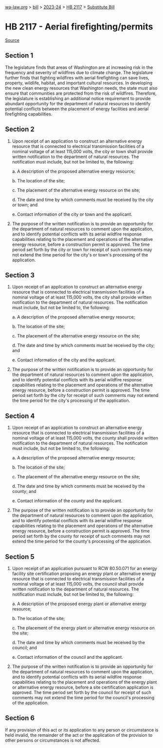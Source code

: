 [wa-law.org](/) > [bill](/bill/) > [2023-24](/bill/2023-24/) > [HB 2117](/bill/2023-24/hb/2117/) > [Substitute Bill](/bill/2023-24/hb/2117/S/)

# HB 2117 - Aerial firefighting/permits

[Source](http://lawfilesext.leg.wa.gov/biennium/2023-24/Pdf/Bills/House%20Bills/2117-S.pdf)

## Section 1
The legislature finds that areas of Washington are at increasing risk in the frequency and severity of wildfires due to climate change. The legislature further finds that fighting wildfires with aerial firefighting can save lives, property, wildlife, habitat, and important cultural resources. In developing the new clean energy resources that Washington needs, the state must also ensure that communities are protected from the risk of wildfires. Therefore, the legislature is establishing an additional notice requirement to provide abundant opportunity for the department of natural resources to identify potential conflicts between the placement of energy facilities and aerial firefighting capabilities.

## Section 2
1. Upon receipt of an application to construct an alternative energy resource that is connected to electrical transmission facilities of a nominal voltage of at least 115,000 volts, the city or town shall provide written notification to the department of natural resources. The notification must include, but not be limited to, the following:

    a. A description of the proposed alternative energy resource;

    b. The location of the site;

    c. The placement of the alternative energy resource on the site;

    d. The date and time by which comments must be received by the city or town; and

    e. Contact information of the city or town and the applicant.

2. The purpose of the written notification is to provide an opportunity for the department of natural resources to comment upon the application, and to identify potential conflicts with its aerial wildfire response capabilities relating to the placement and operations of the alternative energy resource, before a construction permit is approved. The time period set forth by the city or town for receipt of such comments may not extend the time period for the city's or town's processing of the application.

## Section 3
1. Upon receipt of an application to construct an alternative energy resource that is connected to electrical transmission facilities of a nominal voltage of at least 115,000 volts, the city shall provide written notification to the department of natural resources. The notification must include, but not be limited to, the following:

    a. A description of the proposed alternative energy resource;

    b. The location of the site;

    c. The placement of the alternative energy resource on the site;

    d. The date and time by which comments must be received by the city; and

    e. Contact information of the city and the applicant.

2. The purpose of the written notification is to provide an opportunity for the department of natural resources to comment upon the application, and to identify potential conflicts with its aerial wildfire response capabilities relating to the placement and operations of the alternative energy resource, before a construction permit is approved. The time period set forth by the city for receipt of such comments may not extend the time period for the city's processing of the application.

## Section 4
1. Upon receipt of an application to construct an alternative energy resource that is connected to electrical transmission facilities of a nominal voltage of at least 115,000 volts, the county shall provide written notification to the department of natural resources. The notification must include, but not be limited to, the following:

    a. A description of the proposed alternative energy resource;

    b. The location of the site;

    c. The placement of the alternative energy resource on the site;

    d. The date and time by which comments must be received by the county; and

    e. Contact information of the county and the applicant.

2. The purpose of the written notification is to provide an opportunity for the department of natural resources to comment upon the application, and to identify potential conflicts with its aerial wildfire response capabilities relating to the placement and operations of the alternative energy resource, before a construction permit is approved. The time period set forth by the county for receipt of such comments may not extend the time period for the county's processing of the application.

## Section 5
1. Upon receipt of an application pursuant to RCW 80.50.071 for an energy facility site certification proposing an energy plant or alternative energy resource that is connected to electrical transmission facilities of a nominal voltage of at least 115,000 volts, the council shall provide written notification to the department of natural resources. The notification must include, but not be limited to, the following:

    a. A description of the proposed energy plant or alternative energy resource;

    b. The location of the site;

    c. The placement of the energy plant or alternative energy resource on the site;

    d. The date and time by which comments must be received by the council; and

    e. Contact information of the council and the applicant.

2. The purpose of the written notification is to provide an opportunity for the department of natural resources to comment upon the application, and to identify potential conflicts with its aerial wildfire response capabilities relating to the placement and operations of the energy plant or alternative energy resource, before a site certification application is approved. The time period set forth by the council for receipt of such comments may not extend the time period for the council's processing of the application.

## Section 6
If any provision of this act or its application to any person or circumstance is held invalid, the remainder of the act or the application of the provision to other persons or circumstances is not affected.
